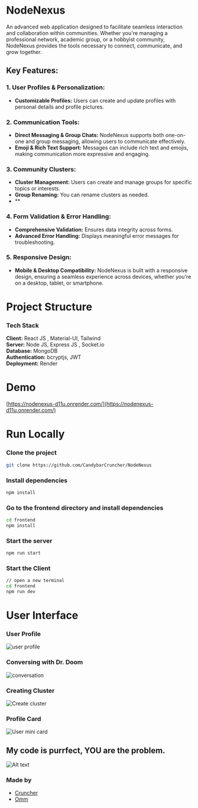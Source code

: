 # **NodeNexus**

An advanced web application designed to facilitate seamless interaction and collaboration within communities. Whether you're managing a professional network, academic group, or a hobbyist community, NodeNexus provides the tools necessary to connect, communicate, and grow together.

## Key Features:

### **1. User Profiles & Personalization:**

- **Customizable Profiles:** Users can create and update profiles with personal details and profile pictures.

### **2. Communication Tools:**

- **Direct Messaging & Group Chats:** NodeNexus supports both one-on-one and group messaging, allowing users to communicate effectively.
- **Emoji & Rich Text Support:** Messages can include rich text and emojis, making communication more expressive and engaging.

### **3. Community Clusters:**

- **Cluster Management:** Users can create and manage groups for specific topics or interests.
- **Group Renaming:** You can rename clusters as needed.
- \*\*

### **4. Form Validation & Error Handling:**

- **Comprehensive Validation:** Ensures data integrity across forms.
- **Advanced Error Handling:** Displays meaningful error messages for troubleshooting.

### **5. Responsive Design:**

- **Mobile & Desktop Compatibility:** NodeNexus is built with a responsive design, ensuring a seamless experience across devices, whether you're on a desktop, tablet, or smartphone.

# Project Structure

### **Tech Stack**

**Client:** React JS , Material-UI, Tailwind  
**Server:** Node JS, Express JS , Socket.io  
**Database:** MongoDB  
**Authentication:** bcryptjs, JWT  
**Deployment:** Render

# Demo

[https://nodenexus-d11u.onrender.com/](https://nodenexus-d11u.onrender.com/)

# Run Locally

### Clone the project

```bash
git clone https://github.com/CandybarCruncher/NodeNexus
```

### Install dependencies

```bash
npm install
```

### Go to the frontend directory and install dependencies

```bash
cd frontend
npm install
```

### Start the server

```bash
npm run start
```

### Start the Client

```bash
// open a new terminal
cd frontend
npm run dev
```

# User Interface

### **User Profile**

![user profile](https://media.discordapp.net/attachments/1196447504527528009/1278360761915412613/image.png?ex=66d085bc&is=66cf343c&hm=b908d5e8e7679f457aca902953663565e59048095a67e6e0bcb25e39a24787b9&=&format=webp&quality=lossless&width=1440&height=426)

### **Conversing with Dr. Doom**

![conversation](https://cdn.discordapp.com/attachments/1196447504527528009/1278364413426139167/image.png?ex=66d08923&is=66cf37a3&hm=8b74fe1774cb95a33070b63bf43f32671c4db62197f44b5c58efa732f8fba904&)

### **Creating Cluster**

![Create cluster](https://cdn.discordapp.com/attachments/1196447504527528009/1278361645558796351/image.png?ex=66d0868f&is=66cf350f&hm=c2c804d92dc92f919ee569fac62391ab508d62f3c0cd2473efe59219c85508f3&)

### **Profile Card**

![User mini card](https://cdn.discordapp.com/attachments/1196447504527528009/1278364661640724590/image.png?ex=66d0895e&is=66cf37de&hm=54a3f1c433f2e86d90656c64382ed46eaf63b3fa4eb88dda4e992fc3c22e6d78&)

## My code is purrfect, YOU are the problem.

![Alt text](https://gratisography.com/wp-content/uploads/2024/01/gratisography-cyber-kitty-800x525.jpg)

### Made by

- [Cruncher](https://github.com/CandybarCruncher)
- [Omm](https://github.com/bisweswarsahoo)
